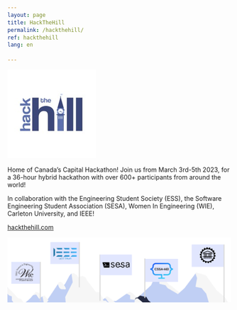 ```yaml
--- 
layout: page
title: HackTheHill
permalink: /hackthehill/
ref: hackthehill
lang: en

---
```

<a href="https://hackthehill.com/"><img src="/images/events/hackthehill-logo.jpeg"/></a>

Home of Canada’s Capital Hackathon! Join us from March 3rd-5th 2023, for a 36-hour hybrid hackathon with over 600+ participants from around the world!

In collaboration with the Engineering Student Society (ESS), the Software Engineering Student Association (SESA), Women In Engineering (WIE), Carleton University, and IEEE!

<a href="https://hackthehill.com/">hackthehill.com</a> 

<img src="/images/events/hackthehill-collaborators.png"/>

